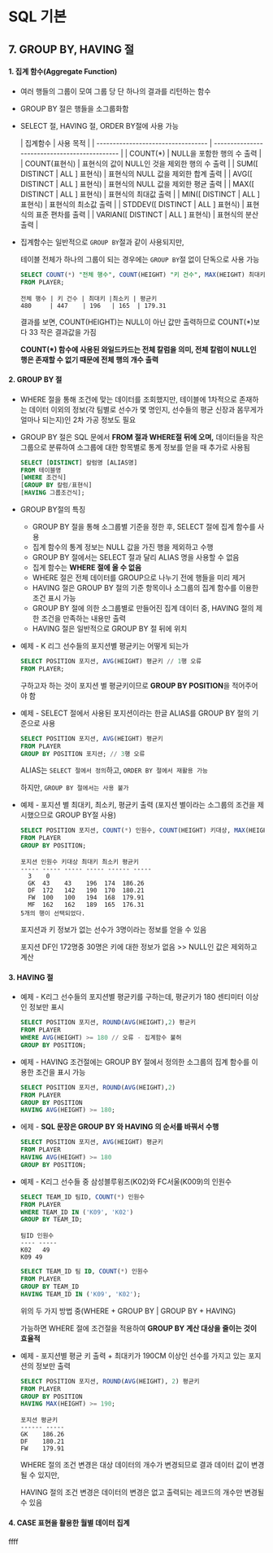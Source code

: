 # SQL 기본

## 7. GROUP BY, HAVING 절

#### 1. 집계 함수(Aggregate Function)

- 여러 행들의 그룹이 모여 그룹 당 단 하나의 결과를 리턴하는 함수

- GROUP BY 절은 행들을 소그룹화함

- SELECT 절, HAVING 절, ORDER BY절에 사용 가능

  | 집계함수                           | 사용 목적                                     |
| ---------------------------------- | --------------------------------------------- |
  | COUNT(*)                           | NULL을 포함한 행의 수 출력                    |
| COUNT(표현식)                      | 표현식의 값이 NULL인 것을 제외한 행의 수 출력 |
  | SUM([ DISTINCT \| ALL ] 표현식)    | 표현식의 NULL 값을 제외한 합계 출력           |
| AVG([ DISTINCT \| ALL ] 표현식)    | 표현식의 NULL 값을 제외한 평균 출력           |
  | MAX([ DISTINCT \| ALL ] 표현식)    | 표현식의 최대값 출력                          |
| MIN([ DISTINCT \| ALL ] 표현식)    | 표현식의 최소값 출력                          |
  | STDDEV([ DISTINCT \| ALL ] 표현식) | 표현식의 표준 편차를 출력                     |
| VARIAN([ DISTINCT \| ALL ] 표현식) | 표현식의 분산 출력                            |

- 집계함수는 일반적으로 `GROUP BY`절과 같이 사용되지만,

  테이블 전체가 하나의 그룹이 되는 경우에는 `GROUP BY`절 없이 단독으로 사용 가능

  ```sql
  SELECT COUNT(*) "전체 행수", COUNT(HEIGHT) "키 건수", MAX(HEIGHT) 최대키, MIN(HEIHGT) 최소키, ROUND(AVG(HEIGHT), 2) 평균키
  FROM PLAYER;	
  ```

  ```
  전체 행수 | 키 건수 | 최대키 |최소키 | 평균키
  480     | 447    | 196   | 165  | 179.31
  ```

  결과를 보면, COUNT(HEIGHT)는 NULL이 아닌 값만 출력하므로 COUNT(*)보다 33 작은 결과값을 가짐

  **COUNT(*) 함수에 사용된 와일드카드는 전체 칼럼을 의미, 전체 칼럼이 NULL인 행은 존재할 수 없기 때문에 전체 행의 개수 출력**

  

#### 2. GROUP BY 절

- WHERE 절을 통해 조건에 맞는 데이터를 조회했지만, 테이블에 1차적으로 존재하는 데이터 이외의 정보(각 팀별로 선수가 몇 명인지, 선수들의 평균 신장과 몸무게가 얼마나 되는지)인 2차 가공 정보도 필요

- GROUP BY 절은 SQL 문에서 **FROM 절과 WHERE절 뒤에 오며,** 데이터들을 작은 그룹으로 분류하여 소그룹에 대한 항목별로 통계 정보를 얻을 때 추가로 사용됨

  ```SQL
  SELECT [DISTINCT] 칼럼명 [ALIAS명]
  FROM 테이블명
  [WHERE 조건식]
  [GROUP BY 칼럼/표현식]
  [HAVING 그룹조건식];
  ```

- GROUP BY절의 특징
  - GROUP BY 절을 통해 소그룹별 기준을 정한 후, SELECT 절에 집계 함수를 사용
  - 집계 함수의 통계 정보는 NULL 값을 가진 행을 제외하고 수행
  - GROUP BY 절에서는 SELECT 절과 달리 ALIAS 명을 사용할 수 없음
  - 집계 함수는 **WHERE 절에 올 수 없음**
  - WHERE 절은 전체 데이터를 GROUP으로 나누기 전에 행들을 미리 제거
  - HAVING 절은 GROUP BY 절의 기준 항목이나 소그룹의 집계 함수를 이용한 조건 표시 가능
  - GROUP BY 절에 의한 소그룹별로 만들어진 집계 데이터 중, HAVING 절의 제한 조건을 만족하는 내용만 출력
  - HAVING 절은 일반적으로 GROUP BY 절 뒤에 위치

- 예제 - K 리그 선수들의 포지션별 평균키는 어떻게 되는가

  ```SQL
  SELECT POSITION 포지션, AVG(HEIGHT) 평균키 // 1행 오류
  FROM PLAYER;
  ```

  구하고자 하는 것이 포지션 별 평균키이므로 **GROUP BY POSITION**을 적어주어야 함

- 예제 - SELECT 절에서 사용된 포지션이라는 한글 ALIAS를 GROUP BY 절의 기준으로 사용

  ```SQL
  SELECT POSITION 포지션, AVG(HEIGHT) 평균키
  FROM PLAYER
  GROUP BY POSITION 포지션; // 3행 오류
  ```

  ALIAS는 `SELECT 절에서 정의`하고, `ORDER BY 절에서 재활용 가능` 

  하지만, `GROUP BY 절에서는 사용 불가`

- 예제 - 포지션 별 최대키, 최소키, 평균키 출력 (포지션 별이라는 소그룹의 조건을 제시했으므로 GROUP BY절 사용)

  ```SQL
  SELECT POSITION 포지션, COUNT(*) 인원수, COUNT(HEIGHT) 키대상, MAX(HEIGHT) 최대키, MIN(HEIHGT) 최소키, ROUND(AVG(HEIGHT),2) 평균키
  FROM PLAYER
  GROUP BY POSITION;
  ```

  ```
  포지션 인원수 키대상 최대키 최소키 평균키 
  ----- ----- ----- ----- ------ ----- 
    3    0     
    GK  43    43    196  174  186.26 
    DF  172   142   190  170  180.21 
    FW  100   100   194  168  179.91 
    MF  162   162   189  165  176.31
  5개의 행이 선택되었다.
  ```

  포지션과 키 정보가 없는 선수가 3명이라는 정보를 얻을 수 있음

  포지션 DF인 172명중 30명은 키에 대한 정보가 없음 >> NULL인 값은 제외하고 계산



#### 3. HAVING 절

- 예제 - K리그 선수들의 포지션별 평균키를 구하는데, 평균키가 180 센티미터 이상인 정보만 표시

  ```SQL
  SELECT POSITION 포지션, ROUND(AVG(HEIGHT),2) 평균키
  FROM PLAYER
  WHERE AVG(HEIGHT) >= 180 // 오류 - 집계함수 불허
  GROUP BY POSITION;
  ```

- 예제 - HAVING 조건절에는 GROUP BY 절에서 정의한 소그룹의 집계 함수를 이용한 조건을 표시 가능

  ```SQL
  SELECT POSITION 포지션, ROUND(AVG(HEIGHT),2)
  FROM PLAYER
  GROUP BY POSITION
  HAVING AVG(HEIGHT) >= 180;
  ```

- 에제 - **SQL 문장은 GROUP BY 와 HAVING 의 순서를 바꿔서 수행**

  ```SQL
  SELECT POSITION 포지션, AVG(HEIGHT) 평균키
  FROM PLAYER
  HAVING AVG(HEIGHT) >= 180
  GROUP BY POSITION;
  ```

- 예제 - K리그 선수들 중 삼성블루윙즈(K02)와 FC서울(K009)의 인원수

  ```SQL
  SELECT TEAM_ID 팀ID, COUNT(*) 인원수
  FROM PLAYER
  WHERE TEAM_ID IN ('K09', 'K02')
  GROUP BY TEAM_ID;
  ```

  ```
  팀ID 인원수 
  ---- ----- 
  K02   49 
  K09 49
  ```

  ```SQL
  SELECT TEAM_ID 팀 ID, COUNT(*) 인원수
  FROM PLAYER
  GROUP BY TEAM_ID
  HAVING TEAM_ID IN ('K09', 'K02');
  ```

  위의 두 가지 방법 중(WHERE + GROUP BY | GROUP BY + HAVING)

  가능하면 WHERE 절에 조건절을 적용하여 **GROUP BY 계산 대상을 줄이는 것이 효율적**

- 예제 - 포지션별 평균 키 출력 + 최대키가 190CM 이상인 선수를 가지고 있는 포지션의 정보만 출력

  ```SQL
  SELECT POSITION 포지션, ROUND(AVG(HEIGHT), 2) 평균키
  FROM PLAYER
  GROUP BY POSITION
  HAVING MAX(HEIGHT) >= 190;
  ```

  ```
  포지션 평균키 
  ------ ----- 
  GK    186.26 
  DF    180.21 
  FW    179.91
  ```

  WHERE 절의 조건 변경은 대상 데이터의 개수가 변경되므로 결과 데이터 값이 변경될 수 있지만,

  HAVING 절의 조건 변경은 데이터의 변경은 없고 출력되는 레코드의 개수만 변경될 수 있음



#### 4. CASE 표현을 활용한 월별 데이터 집계

ffff
